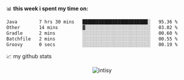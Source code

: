 📊 **this week i spent my time on:**
<!--START_SECTION:waka-->

```txt
Java        7 hrs 30 mins   ████████████████████████░   95.36 %
Other       14 mins         ▓░░░░░░░░░░░░░░░░░░░░░░░░   03.02 %
Gradle      2 mins          ░░░░░░░░░░░░░░░░░░░░░░░░░   00.60 %
Batchfile   2 mins          ░░░░░░░░░░░░░░░░░░░░░░░░░   00.55 %
Groovy      0 secs          ░░░░░░░░░░░░░░░░░░░░░░░░░   00.19 %
```

<!--END_SECTION:waka-->


📈 my github stats

<p align="center"> <img src="https://github-readme-stats.vercel.app/api?username=intisy&show_icons=true&theme=gotham" alt="intisy" />




